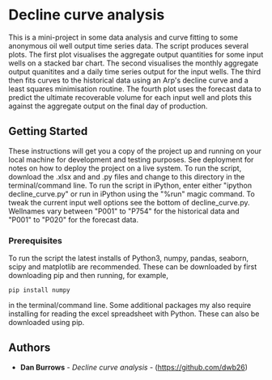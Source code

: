 # Decline curve analysis

This is a mini-project in some data analysis and curve fitting to some anonymous oil well output time series data. The script produces several plots. The first plot visualises the aggregate output quantities for some input wells on a stacked bar chart. The second visualises the monthly aggregate output quanitites and a daily time series output for the input wells. The third then fits curves to the historical data using an Arp's decline curve and a least squares minimisation routine. The fourth plot uses the forecast data to predict the ultimate recoverable volume for each input well and plots this against the aggregate output on the final day of production.  

## Getting Started

These instructions will get you a copy of the project up and running on your local machine for development and testing purposes. See deployment for notes on how to deploy the project on a live system.
To run the script, download the .xlsx and and .py files and change to this directory in the terminal/command line. To run the script in iPython, enter either "ipython decline_curve.py" or run in iPython using the "%run" magic command. To tweak the current input well options see the bottom 
of decline_curve.py. Wellnames vary between "P001" to "P754" for the historical data and "P001" to "P020" for the forecast data.

### Prerequisites

To run the script the latest installs of Python3, numpy, pandas, seaborn, scipy and matplotlib are recommended. These can be downloaded by first downloading pip and then running, for example,

```
pip install numpy
```
in the terminal/command line. Some additional packages my also require installing for reading the excel spreadsheet with Python. These can also be downloaded using pip.

## Authors

* **Dan Burrows** - *Decline curve analysis* - (https://github.com/dwb26)
